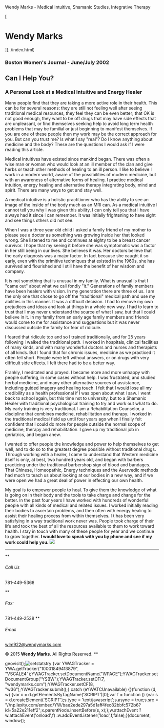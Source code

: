 Wendy Marks - Medical Intuitive, Shamanic Studies, Integrative Therapy  
   
 
 
[ 
# Wendy Marks
](../index.html)   
  

### Boston Women's Journal - June/July 2002
 

## Can I Help You?

### A Personal Look at a Medical Intuitive and Energy Healer

Many people find that they are taking a more active role in their health. This can be for several reasons: they are still not feeling well after seeing traditional medical resources, they feel they can be even better; that OK is not good enough, they want to be off drugs that may have side effects that are unpleasant, or find themselves seeking help to avoid long term health problems that may be familial or just beginning to manifest themselves. If you are one of these people then my work may be the correct approach for you. But can you trust me? Is what I say "real"? Do I know anything about medicine and the body? These are the questions I would ask if I were reading this article.

Medical intuitives have existed since mankind began. There was often a wise man or woman who would look at an ill member of the clan and give herbs or teach other methods of healing to an ill person. I like to believe I work in a modern world, aware of the possibilities of modern medicine, but with an awareness of alternative forms of healing. I practice medical intuition, energy healing and alternative therapy integrating body, mind and spirit. There are many ways to get and stay well.

A medical intuitive is a holistic practitioner who has the ability to see an image of the inside of the body much as an MRI can. As a medical intuitive I cannot tell you why I was given this ability, I can only tell you that I have always had it since I can remember. It was initially frightening to have sight and see things others did not see.

When I was a three year old child I asked a family friend of my mother to please see a doctor as something was growing inside her that looked wrong. She listened to me and continues at eighty to be a breast cancer survivor. I hope that my seeing it before she was symptomatic was a factor in her still being in our lives. She believes it was. Her doctors believe that the early diagnosis was a major factor. In fact because she caught it so early, even with the primitive techniques that existed in the 1960s, she has survived and flourished and I still have the benefit of her wisdom and company.

It is not something that is unusual in my family. What is unusual is that I "came out" about what we call fondly "it." Generations of family members have been healers with vision. In my generation there are three of us. I am the only one that chose to go off the "traditional" medical path and use my abilities in this manner. It was a difficult decision. I had to remove my own prejudices and ideas and look at things in a whole new way. I had to learn to trust that I may never understand the source of what I saw, but that I could believe in it. In my family from an early age family members and friends would come to me for assistance and suggestions but it was never discussed outside the family for fear of ridicule.

I feared that ridicule too and so I trained traditionally, and for 25 years following I walked the traditional path. I worked in hospitals, clinical facilities of many kinds, and with many wonderful doctors and nurses and therapists of all kinds. But I found that for chronic issues, medicine as we practiced it often fell short. People were left without answers, or on drugs with very difficult side effects. I felt there had to be a better way.

Frankly, I meditated and prayed. I became more and more unhappy with people suffering, in some cases without help. I was frustrated, and studied herbal medicine, and many other alternative sources of assistance, including guided imagery and healing touch. I felt that I would lose all my credibility as a health professional if I was open about what I saw. I went back to school again, but this time not to university, but to a Shamanic Healer with traditional psychological training to try and work out what to do. My early training is very traditional. I am a Rehabilitation Counselor, a discipline that combines medicine, rehabilitation and therapy. I worked in the traditional medical field up until four years ago when I finally felt confident that I could do more for people outside the normal scope of medicine, therapy and rehabilitation. I gave up my traditional job in geriatrics, and began anew.

I wanted to offer people the knowledge and power to help themselves to get well, and to do so to the greatest degree possible without traditional drugs. Through working with a healer, I came to understand that Western medicine itself is only, at best, two hundred years old, and began with barbers practicing under the traditional barbershop sign of blood and bandages. That Chinese, Homeopathic, Energy techniques and the Auervedic methods had much to teach us about looking at our bodies in a new way, and if we were open we had a great deal of power in effecting our own health.

My goal is to empower people to heal. To give them the knowledge of what is going on in their body and the tools to take charge and change for the better. In the past four years I have worked with hundreds of wonderful people with all kinds of medical and related issues. I worked initially reading their bodies to ascertain problems, and then often with energy healing to assist their healing process from within themselves. I t has been very satisfying in a way traditional work never was. People took charge of their life and took the best of all the resources available to them to work toward health. I stay in touch with many of these people for year and we continue to grow together. **I would love to speak with you by phone and see if my work could help you.**
![](../img/wolflogo.png)
* * *
**
###### Call Us

781-449-5368  

**
###### Fax:

781-449-2538
**
###### Email

[wlm922@wendymarks.com](mailto:yourname@domain.com)
  
 

© 2015 **Wendy Marks**. All Rights Reserved.
   **   

geovisit();![setstats](http://visit.webhosting.yahoo.com/visit.gif?us1489103337)try {var YWAGTracker = YWA.getTracker("10001849413879", "VSCALE4");YWAGTracker.setDocumentName("WPAGE");YWAGTracker.setDocumentGroup("YSBW");YWAGTracker.setCF(7, "wendymarks.com");YWAGTracker.setCF(8, "w36");YWAGTracker.submit();} catch (eYWATCUnavailable) {}(function (d, w) {var x = d.getElementsByTagName('SCRIPT')[0];var f = function () {var s = d.createElement('SCRIPT');s.type = 'text/javascript';s.async = true;s.src = "//np.lexity.com/embed/YW/bae2ede297a5d1aff4fec82bbfc572b6?id=5a22e211eff2";x.parentNode.insertBefore(s, x);};w.attachEvent ? w.attachEvent('onload',f) :w.addEventListener('load',f,false);}(document, window));